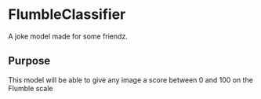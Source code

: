 # FlumbleClassifier
A joke model made for some friendz.

## Purpose
This model will be able to give any image a score between 0 and 100 on the Flumble scale
